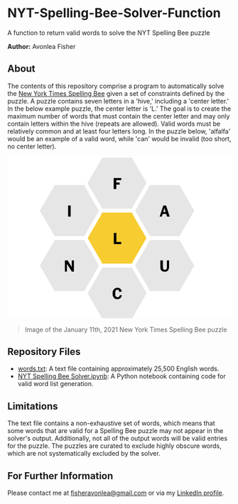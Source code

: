 # NYT-Spelling-Bee-Solver-Function
A function to return valid words to solve the NYT Spelling Bee puzzle

<b>Author:</b> Avonlea Fisher

## About 
The contents of this repository comprise a program to automatically solve the [New York Times Spelling Bee](https://www.nytimes.com/puzzles/spelling-bee) given a set of constraints defined by the puzzle. A puzzle contains seven letters in a 'hive,' including a 'center letter.' In the below example puzzle, the center letter is 'L.' The goal is to create the maximum number of words that must contain the center letter and may only contain letters within the hive (repeats are allowed). Valid words must be relatively common and at least four letters long. In the puzzle below, 'alfalfa' would be an example of a valid word, while 'can' would be invalid (too short, no center letter). 

<img src="https://github.com/AvonleaFisher/NYT-Spelling-Bee-Solver-Function/blob/main/Images/Screen%20Shot%202021-01-11%20at%207.24.57%20PM.png"></a>
> Image of the January 11th, 2021 New York Times Spelling Bee puzzle


## Repository Files
* [words.txt](https://github.com/AvonleaFisher/NYT-Spelling-Bee-Solver-Function/blob/main/words.txt): A text file containing approximately 25,500 English words.
* [NYT Spelling Bee Solver.ipynb](https://github.com/AvonleaFisher/NYT-Spelling-Bee-Solver-Function/blob/main/NYT%20Spelling%20Bee%20Solver.ipynb): A Python notebook containing code for valid word list generation.

## Limitations
The text file contains a non-exhaustive set of words, which means that some words that are valid for a Spelling Bee puzzle may not appear in the solver's output. Additionally, not all of the output words will be valid entries for the puzzle. The puzzles are curated to exclude highly obscure words, which are not systematically excluded by the solver.

## For Further Information
Please contact me at fisheravonlea@gmail.com or via my [LinkedIn profile](https://www.linkedin.com/in/avonlea-fisher/).


